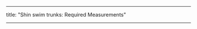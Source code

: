 - - -
title: "Shin swim trunks: Required Measurements"
- - -

<PatternMeasurements pattern='shin' />
